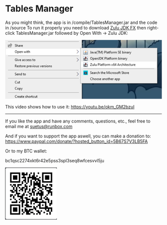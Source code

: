 # Tables Manager
As you might think, the app is in /compile/TablesManager.jar and the code in /source
To run it properly you need to download [Zulu JDK FX](https://www.azul.com/core-post-download/?endpoint=zulu&uuid=a1b4f9db-7b55-4e1e-addc-abcb9cf4598c) then right-click TablesManager.jar followed by Open With -> Zulu JDK:

![](https://github.com/Suetus-projects/Images/blob/main/OpenWithZulu.png)

This video shows how to use it:
https://youtu.be/okm_GM2bzuI

------------
If you like the app and have any comments, questions, etc., feel free to email me at suetus@runbox.com

And if you want to support the app aswell, you can make a donation to:
https://www.paypal.com/donate/?hosted_button_id=5B67S7V3LB5FA

Or to my BTC wallet:

bc1qsc2274xkt6r42e5pss3spl3seq8wfcesvvl5ju

![](https://github.com/Suetus-projects/Images/blob/main/BitcoinDonationsLink.png)
